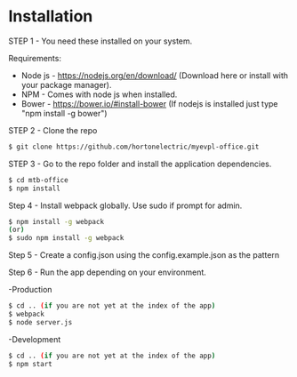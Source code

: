 # Installation

STEP 1 - You need these installed on your system.

Requirements:

- Node js - https://nodejs.org/en/download/ (Download here or install with your package manager).
- NPM - Comes with node js when installed.
- Bower - https://bower.io/#install-bower (If nodejs is installed just type "npm install -g bower")

STEP 2 - Clone the repo

```sh
$ git clone https://github.com/hortonelectric/myevpl-office.git 
```

STEP 3 - Go to the repo folder and install the application dependencies.

```sh
$ cd mtb-office
$ npm install
```

Step 4 - Install webpack globally. Use sudo if prompt for admin.

```sh
$ npm install -g webpack
(or)
$ sudo npm install -g webpack
```
Step 5 -  Create a config.json using the config.example.json as the pattern

Step  6 - Run the app depending on your environment.

 -Production
```sh
$ cd .. (if you are not yet at the index of the app)
$ webpack
$ node server.js
```
-Development
```sh
$ cd .. (if you are not yet at the index of the app)
$ npm start
```
